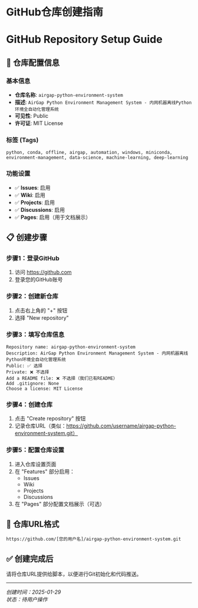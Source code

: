 # GitHub仓库创建指南
# GitHub Repository Setup Guide

## 🎯 仓库配置信息

### 基本信息
- **仓库名称**: `airgap-python-environment-system`
- **描述**: `AirGap Python Environment Management System - 内网机器离线Python环境全自动化管理系统`
- **可见性**: Public
- **许可证**: MIT License

### 标签 (Tags)
```
python, conda, offline, airgap, automation, windows, miniconda, environment-management, data-science, machine-learning, deep-learning
```

### 功能设置
- ✅ **Issues**: 启用
- ✅ **Wiki**: 启用  
- ✅ **Projects**: 启用
- ✅ **Discussions**: 启用
- ✅ **Pages**: 启用（用于文档展示）

## 📋 创建步骤

### 步骤1：登录GitHub
1. 访问 https://github.com
2. 登录您的GitHub账号

### 步骤2：创建新仓库
1. 点击右上角的 "+" 按钮
2. 选择 "New repository"

### 步骤3：填写仓库信息
```
Repository name: airgap-python-environment-system
Description: AirGap Python Environment Management System - 内网机器离线Python环境全自动化管理系统
Public: ✅ 选择
Private: ❌ 不选择
Add a README file: ❌ 不选择（我们已有README）
Add .gitignore: None
Choose a license: MIT License
```

### 步骤4：创建仓库
1. 点击 "Create repository" 按钮
2. 记录仓库URL（类似：https://github.com/username/airgap-python-environment-system.git）

### 步骤5：配置仓库设置
1. 进入仓库设置页面
2. 在 "Features" 部分启用：
   - Issues
   - Wiki
   - Projects
   - Discussions
3. 在 "Pages" 部分配置文档展示（可选）

## 🔗 仓库URL格式
```
https://github.com/[您的用户名]/airgap-python-environment-system.git
```

## ✅ 创建完成后
请将仓库URL提供给脚本，以便进行Git初始化和代码推送。

---
*创建时间：2025-01-29*  
*状态：待用户操作*

